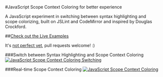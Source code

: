 #JavaScript Scope Context Coloring for better experience

A JavaScript experiment in switching between syntax highlighting and scope colorizing, built on JSLint and CodeMirror and inspired by Douglas Crockford.

##[Check out the Live Examples](http://daniellmb.github.io/JavaScript-Scope-Context-Coloring/example/scope-coloring.html#fullmonad)

It's [not perfect yet](http://daniellmb.github.io/JavaScript-Scope-Context-Coloring/test/), pull requests welcome! :)

###Switch between Syntax Highlighting and Scope Context Coloring
[![JavaScript Scope Context Coloring Switching](http://daniellmb.github.io/JavaScript-Scope-Context-Coloring/example/color-switching.gif "JavaScript Scope Context Coloring Switching")](http://daniellmb.github.io/JavaScript-Scope-Context-Coloring/example/scope-coloring.html#fullmonad)

###Real-time Scope Context Coloring
[![JavaScript Scope Context Coloring](http://daniellmb.github.io/JavaScript-Scope-Context-Coloring/example/realtime-color.gif "Real-time JavaScript Scope Context Coloring")](http://daniellmb.github.io/JavaScript-Scope-Context-Coloring/example/scope-coloring.html#level10)
